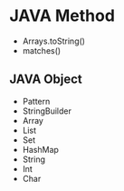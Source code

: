 # JAVA Method

- Arrays.toString()
- matches()

## JAVA Object

- Pattern
- StringBuilder
- Array
- List
- Set
- HashMap
- String
- Int
- Char
